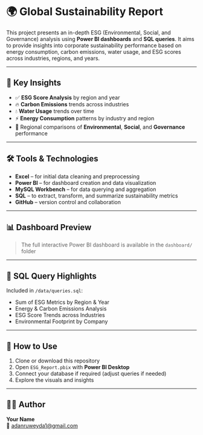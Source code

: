 # 🌍 Global Sustainability Report

This project presents an in-depth ESG (Environmental, Social, and Governance) analysis using **Power BI dashboards** and **SQL queries**. It aims to provide insights into corporate sustainability performance based on energy consumption, carbon emissions, water usage, and ESG scores across industries, regions, and years.

---


## 🧠 Key Insights

- ✅ **ESG Score Analysis** by region and year
- 🔥 **Carbon Emissions** trends across industries
- 💧 **Water Usage** trends over time
- ⚡ **Energy Consumption** patterns by industry and region
- 🧮 Regional comparisons of **Environmental**, **Social**, and **Governance** performance

---

## 🛠️ Tools & Technologies

- **Excel** – for initial data cleaning and preprocessing
- **Power BI** – for dashboard creation and data visualization
- **MySQL Workbench** – for data querying and aggregation
- **SQL** – to extract, transform, and summarize sustainability metrics
- **GitHub** – version control and collaboration

---

## 📊 Dashboard Preview

> The full interactive Power BI dashboard is available in the `dashboard/` folder  

---

## 📌 SQL Query Highlights

Included in `/data/queries.sql`:
- Sum of ESG Metrics by Region & Year
- Energy & Carbon Emissions Analysis
- ESG Score Trends across Industries
- Environmental Footprint by Company

---

## 🚀 How to Use

1. Clone or download this repository
2. Open `ESG_Report.pbix` with **Power BI Desktop**
3. Connect your database if required (adjust queries if needed)
4. Explore the visuals and insights

---


## 👩‍💻 Author

**Your Name**  
📧 adanruweyda1@gmail.com  

